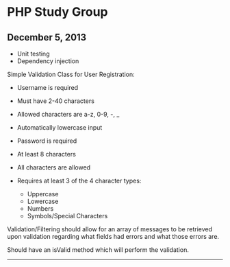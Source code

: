 PHP Study Group
===============

December 5, 2013
----------------

* Unit testing 
* Dependency injection

Simple Validation Class for User Registration:

* Username is required
* Must have 2-40 characters
* Allowed characters are a-z, 0-9, -, _
* Automatically lowercase input

* Password is required
* At least 8 characters
* All characters are allowed
* Requires at least 3 of the 4 character types:
	* Uppercase
	* Lowercase
	* Numbers
	* Symbols/Special Characters
	
Validation/Filtering should allow for an array of messages
to be retrieved upon validation regarding what fields had 
errors and what those errors are.

Should have an isValid method which will perform the 
validation.

-----------------------------------------------

